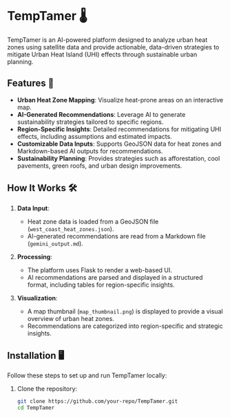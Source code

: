 # TempTamer 🌡️

TempTamer is an AI-powered platform designed to analyze urban heat zones using satellite data and provide actionable, data-driven strategies to mitigate Urban Heat Island (UHI) effects through sustainable urban planning.

## Features 🚀

- **Urban Heat Zone Mapping**: Visualize heat-prone areas on an interactive map.
- **AI-Generated Recommendations**: Leverage AI to generate sustainability strategies tailored to specific regions.
- **Region-Specific Insights**: Detailed recommendations for mitigating UHI effects, including assumptions and estimated impacts.
- **Customizable Data Inputs**: Supports GeoJSON data for heat zones and Markdown-based AI outputs for recommendations.
- **Sustainability Planning**: Provides strategies such as afforestation, cool pavements, green roofs, and urban design improvements.

## How It Works 🛠️

1. **Data Input**:
   - Heat zone data is loaded from a GeoJSON file (`west_coast_heat_zones.json`).
   - AI-generated recommendations are read from a Markdown file (`gemini_output.md`).

2. **Processing**:
   - The platform uses Flask to render a web-based UI.
   - AI recommendations are parsed and displayed in a structured format, including tables for region-specific insights.

3. **Visualization**:
   - A map thumbnail (`map_thumbnail.png`) is displayed to provide a visual overview of urban heat zones.
   - Recommendations are categorized into region-specific and strategic insights.

## Installation 🖥️

Follow these steps to set up and run TempTamer locally:

1. Clone the repository:
   ```bash
   git clone https://github.com/your-repo/TempTamer.git
   cd TempTamer
